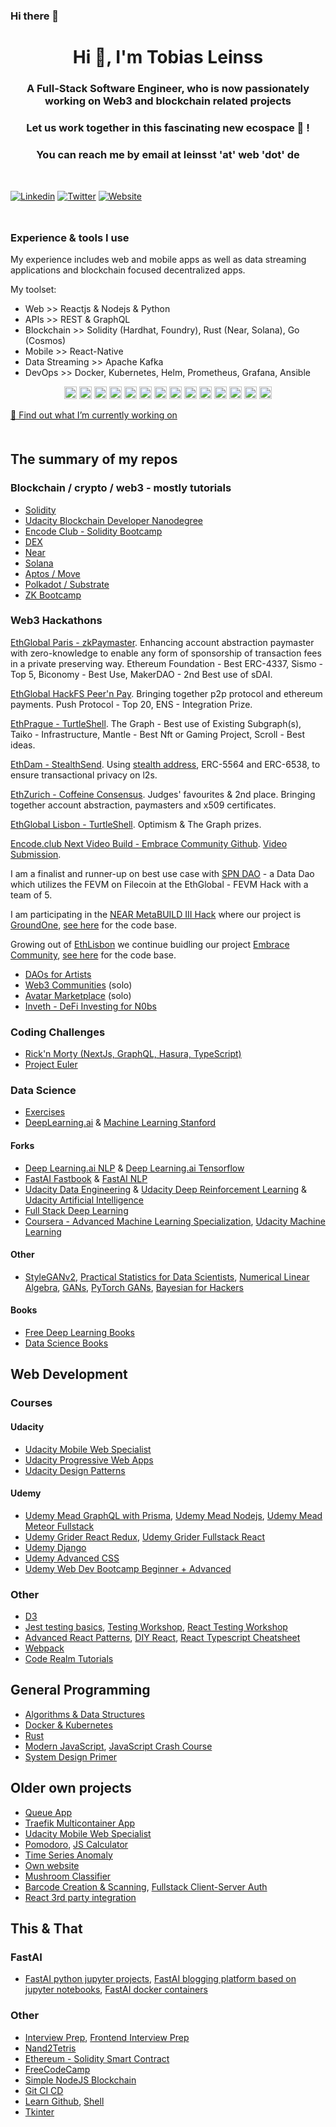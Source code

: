 ### Hi there 👋

<!--
**Caruso33/caruso33** is a ✨ _special_ ✨ repository because its `README.md` (this file) appears on your GitHub profile.

Here are some ideas to get you started:

- 🔭 I’m currently working on ...
- 🌱 I’m currently learning ...
- 👯 I’m looking to collaborate on ...
- 🤔 I’m looking for help with ...
- 💬 Ask me about ...
- 📫 How to reach me: ...
- 😄 Pronouns: ...
- ⚡ Fun fact: ...
-->

<h1 align="center">Hi 👋, I'm Tobias Leinss </h1>

<h3 align="center">A Full-Stack Software Engineer, who is now passionately working on Web3 and blockchain related projects</h3>
<h3 align="center">Let us work together in this fascinating new ecospace 🚀 !</h3>

<div style="margin-top: 16px;" />

<h3 align="center">You can reach me by email at leinsst 'at' web 'dot' de</h3>

<div style="margin-top: 48px;" />

[![Linkedin](https://img.shields.io/badge/LinkedIn-0077B5?style=for-the-badge&logo=linkedin&logoColor=white)](https://www.linkedin.com/in/tobias-leinss/)
[![Twitter](https://img.shields.io/badge/Twitter-1DA1F2?style=for-the-badge&logo=twitter&logoColor=white)](https://twitter.com/caruso33)
[![Website](https://img.shields.io/website?down_color=red&down_message=offline&style=for-the-badge&up_color=green&up_message=up&url=https%3A%2F%2Fleinss.xyz)](https://leinss.xyz)

<div style="margin-top: 48px;" />

### Experience & tools I use

My experience includes web and mobile apps as well as data streaming applications and blockchain focused decentralized apps.

My toolset:

- Web >> Reactjs & Nodejs & Python
- APIs >> REST & GraphQL
- Blockchain >> Solidity (Hardhat, Foundry), Rust (Near, Solana), Go (Cosmos)
- Mobile >> React-Native
- Data Streaming >> Apache Kafka
- DevOps >> Docker, Kubernetes, Helm, Prometheus, Grafana, Ansible

<p align="center">
  <img src="https://img.icons8.com/color/48/000000/git.png" alt="git" width="20" height="20"/> 
  <img src="https://img.icons8.com/color/48/000000/javascript.png" alt="javascript" width="20" height="20"/> 
  <img src="https://img.icons8.com/color/48/000000/typescript.png" alt="typescript" width="20" height="20"/> 
  
  <img src="https://img.icons8.com/plasticine/100/000000/react.png" alt="react" width="20" height="20"/>
  <img src="https://img.icons8.com/color/48/000000/react-native.png" alt="react-native" width="20" height="20"/> 
  
  <img src="https://img.icons8.com/color/48/000000/nodejs.png" alt="nodejs" width="20" height="20"/> 
  <img src="https://img.icons8.com/color/48/000000/python.png" alt="python" width="20" height="20"/> 
  
  <img src="https://img.icons8.com/metro/26/000000/html-filetype.png" alt="html" width="20" height="20"/> 
  <img src="https://img.icons8.com/metro/26/000000/css-filetype.png" alt="css" width="20" height="20"/> 
  
  <img src="https://img.icons8.com/color/48/000000/docker.png" alt="docker" width="20" height="20"/> 
  <img src="https://img.icons8.com/color/48/000000/kubernetes.png" alt="kubernetes" width="20" height="20"/> 
  
  <img src="https://img.icons8.com/color/48/000000/redux.png" alt="react-redux" width="20" height="20"/> 
  
  <img src="https://img.icons8.com/nolan/64/api-settings.png" alt="rest-api" width="20" height="20"/> 
  <img src="https://img.icons8.com/color/48/000000/graphql.png" alt="graphql" width="20" height="20"/> 
</p>

[🔭 Find out what I’m currently working on](https://leinss.xyz/now)  

<div style="margin-top: 50px;"></div>

## The summary of my repos

### Blockchain / crypto / web3 - mostly tutorials

- [Solidity](https://github.com/caruso33/solidity/)  
- [Udacity Blockchain Developer Nanodegree](https://github.com/Caruso33/udacity_blockchain_developer)  
- [Encode Club - Solidity Bootcamp](https://github.com/caruso33/encode-club-solidity-bootcamp/)  
- [DEX](https://github.com/caruso33/dex/)  
- [Near](https://github.com/caruso33/near/)  
- [Solana](https://github.com/caruso33/solana/)  
- [Aptos / Move](https://github.com/caruso33/aptos_move/)  
- [Polkadot / Substrate](https://github.com/caruso33/polkadot_substrate/)  
- [ZK Bootcamp](https://github.com/caruso33/encode_zk_bootcamp/)  

### Web3 Hackathons

[EthGlobal Paris - zkPaymaster](https://ethglobal.com/showcase/zkpaymaster-dbooj). Enhancing account abstraction paymaster with zero-knowledge to enable any form of sponsorship of transaction fees in a private preserving way. Ethereum Foundation - Best ERC-4337, Sismo - Top 5, Biconomy - Best Use, MakerDAO - 2nd Best use of sDAI. 

[EthGlobal HackFS Peer'n Pay](https://ethglobal.com/showcase/peer-n-pay-hc2hz). Bringing together p2p protocol and ethereum payments. Push Protocol - Top 20, ENS - Integration Prize.

[EthPrague - TurtleShell](https://devfolio.co/projects/turtleshell-efef). The Graph - Best use of Existing Subgraph(s), Taiko - Infrastructure, Mantle - Best Nft or Gaming Project, Scroll - Best ideas.

[EthDam - StealthSend](https://taikai.network/cryptocanal/hackathons/ethdam/projects/clhvqtsit72287701wpkyv9ffwq/idea). Using [stealth address](https://github.com/nerolation/stealth-wallet), ERC-5564 and ERC-6538, to ensure transactional privacy on l2s.

[EthZurich - Coffeine Consensus](https://devfolio.co/projects/caffeine-consensus-ee2b). Judges' favourites & 2nd place. Bringing together account abstraction, paymasters and x509 certificates.

[EthGlobal Lisbon - TurtleShell](https://ethglobal.com/showcase/turtleshell-cs506). Optimism & The Graph prizes.

[Encode.club Next Video Build - Embrace Community Github](https://github.com/embrace-community/embrace-dapp). [Video Submission](https://www.youtube.com/watch?v=THmN6lZJkns).

I am a finalist and runner-up on best use case with [SPN DAO](https://ethglobal.com/showcase/spn-dao-zwbar) - a Data Dao which utilizes the FEVM on Filecoin at the EthGlobal - FEVM Hack with a team of 5.

I am participating in the [NEAR MetaBUILD III Hack](https://metabuild.devpost.com/) where our project is [GroundOne](https://groundone.io/), [see here](https://github.com/GroundOne/metabuild) for the code base.

Growing out of [EthLisbon](https://www.ethlisbon.org/) we continue buidling our project [Embrace Community](https://lets.embrace.community/), [see here](https://github.com/embrace-community/embrace-dapp) for the code base.

- [DAOs for Artists](https://github.com/Caruso33/DAO_for_artists)  
- [Web3 Communities](https://github.com/Caruso33/web3_communities) (solo)  
- [Avatar Marketplace](https://github.com/Caruso33/avatar_nft_marketplace) (solo)  
- [Inveth - DeFi Investing for N0bs](https://github.com/Caruso33/invetht)  

### Coding Challenges

- [Rick'n Morty (NextJs, GraphQL, Hasura, TypeScript)](https://github.com/caruso33/rick_n_morty_coding_challenge)  
- [Project Euler](https://github.com/Caruso33/project_euler/) 

### Data Science

- [Exercises](https://github.com/Caruso33/data_science_machine_learning)
- [DeepLearning.ai](https://github.com/Caruso33/deeplearning-ai) & [Machine Learning Stanford](https://github.com/Caruso33/machine-learning-stanford)  

#### Forks

- [Deep Learning.ai NLP](https://github.com/Caruso33/Deeplearning.ai-Natural-Language-Processing-Specialization) & [Deep Learning.ai Tensorflow](https://github.com/Caruso33/dlaicourse)
- [FastAI Fastbook](https://github.com/Caruso33/fastbook) & [FastAI NLP](https://github.com/Caruso33/course-nlp)
- [Udacity Data Engineering](https://github.com/Caruso33/20_udacity_dse) & [Udacity Deep Reinforcement Learning](https://github.com/Caruso33/19_udacity_drlnd) & [Udacity Artificial Intelligence](https://github.com/Caruso33/18_udacity_aind)
- [Full Stack Deep Learning](https://github.com/Caruso33/fsdl-text-recognizer-project)
- [Coursera - Advanced Machine Learning Specialization](https://github.com/Caruso33/Advanced-Machine-Learning-Specialization), [Udacity Machine Learning](https://github.com/Caruso33/ud120-machine-learning)

#### Other

- [StyleGANv2](https://github.com/Caruso33/stylegan2), [Practical Statistics for Data Scientists](https://github.com/Caruso33/practical-statistics-for-data-scientists), [Numerical Linear Algebra](https://github.com/Caruso33/numerical-linear-algebra),
  [GANs](https://github.com/Caruso33/gans), [PyTorch GANs](https://github.com/eriklindernoren/PyTorch-GAN),
  [Bayesian for Hackers](https://github.com/Caruso33/Probabilistic-Programming-and-Bayesian-Methods-for-Hackers)

#### Books

- [Free Deep Learning Books](https://github.com/Caruso33/Free-Deep-Learning-Books)
- [Data Science Books](https://github.com/Caruso33/Data-Science-Books-1)

## Web Development

### Courses

#### Udacity

- [Udacity Mobile Web Specialist](https://github.com/Caruso33/mobile-web-developer)
- [Udacity Progressive Web Apps](https://github.com/Caruso33/progressive-web-apps)
- [Udacity Design Patterns](https://github.com/Caruso33/progressive-web-apps)

#### Udemy

- [Udemy Mead GraphQL with Prisma](https://github.com/Caruso33/graphql), [Udemy Mead Nodejs](https://github.com/Caruso33/mead-node-course), [Udemy Mead Meteor Fullstack](https://github.com/Caruso33/mead-meteor-fullStack-course)
- [Udemy Grider React Redux](https://github.com/Caruso33/grider-react-redux-course),
  [Udemy Grider Fullstack React](https://github.com/Caruso33/grider-fullStack-react-course)
- [Udemy Django](https://github.com/Caruso33/django)
- [Udemy Advanced CSS](https://github.com/Caruso33/advanced-css-course)
- [Udemy Web Dev Bootcamp Beginner + Advanced](https://github.com/Caruso33/web-dev-bootcamp-beginner-advanced)

### Other

- [D3](https://github.com/Caruso33/d3)
- [Jest testing basics](https://github.com/Caruso33/testing_basics), [Testing Workshop](https://github.com/Caruso33/testing-workshop), [React Testing Workshop](https://github.com/Caruso33/react-testing-workshop)
- [Advanced React Patterns](https://github.com/Caruso33/advanced-react-patterns-v2), [DIY React](https://github.com/Caruso33/didact), [React Typescript Cheatsheet](https://github.com/Caruso33/react-typescript-cheatsheet)
- [Webpack](https://github.com/Caruso33/webpack-demo-app)
- [Code Realm Tutorials](https://github.com/Caruso33/code-realm-courses)

## General Programming

- [Algorithms & Data Structures](https://github.com/Caruso33/algos_data_structures)
- [Docker & Kubernetes](https://github.com/Caruso33/docker-kubernetes)
- [Rust](https://github.com/Caruso33/rust)
- [Modern JavaScript](https://github.com/Caruso33/modern-javascript), [JavaScript Crash Course](https://github.com/Caruso33/vf-javascript-crash-course)
- [System Design Primer](https://github.com/Caruso33/system-design-primer)

## Older own projects

- [Queue App](https://github.com/Caruso33/queue_app)
- [Traefik Multicontainer App](https://github.com/Caruso33/traefik)
- [Udacity Mobile Web Specialist](https://github.com/Caruso33/mws-project)
- [Pomodoro](https://github.com/Caruso33/pomodoR), [JS Calculator](https://github.com/Caruso33/JS-Calculator)
- [Time Series Anomaly](https://github.com/Caruso33/time_series_anomaly)
- [Own website](https://github.com/Caruso33/Caruso33.github.io)
- [Mushroom Classifier](https://github.com/Caruso33/mushroom)
- [Barcode Creation & Scanning](https://github.com/Caruso33/barcode-create-scan), [Fullstack Client-Server Auth](https://github.com/Caruso33/auth-client-server)
- [React 3rd party integration](https://github.com/Caruso33/react-3rd-party-integration)

## This & That

### FastAI

- [FastAI python jupyter projects](https://github.com/Caruso33/nbdev), [FastAI blogging platform based on jupyter notebooks](https://github.com/Caruso33/fastpages), [FastAI docker containers](https://github.com/Caruso33/docker-containers)

### Other

- [Interview Prep](https://github.com/Caruso33/interview), [Frontend Interview Prep](https://github.com/Caruso33/Front-end-Developer-Interview-Questions)
- [Nand2Tetris](https://github.com/Caruso33/nand2tetris)
- [Ethereum - Solidity Smart Contract](https://github.com/Caruso33/ethereum)
- [FreeCodeCamp](https://github.com/Caruso33/freeCodeCamp)
- [Simple NodeJS Blockchain](https://github.com/Caruso33/BrewChain)
- [Git CI CD](https://github.com/Caruso33/git-ci-cd)
- [Learn Github](https://github.com/Caruso33/lGithub), [Shell](https://github.com/Caruso33/shell)
- [Tkinter](https://github.com/Caruso33/tkinter)
